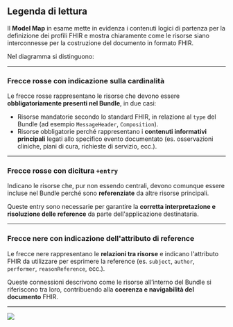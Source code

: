 ## Legenda di lettura

Il **Model Map** in esame mette in evidenza i contenuti logici di partenza per la definizione dei profili FHIR e mostra chiaramente come le risorse siano interconnesse per la costruzione del documento in formato FHIR.

Nel diagramma si distinguono:

---

### Frecce rosse con indicazione sulla cardinalità

Le frecce rosse rappresentano le risorse che devono essere **obbligatoriamente presenti nel Bundle**, in due casi:

- Risorse mandatorie secondo lo standard FHIR, in relazione al `type` del Bundle (ad esempio `MessageHeader`, `Composition`).
- Risorse obbligatorie perché rappresentano i **contenuti informativi principali** legati allo specifico evento documentato (es. osservazioni cliniche, piani di cura, richieste di servizio, ecc.).

---

### Frecce rosse con dicitura `+entry`

Indicano le risorse che, pur non essendo centrali, devono comunque essere incluse nel Bundle perché sono **referenziate** da altre risorse principali.

Queste entry sono necessarie per garantire la **corretta interpretazione e risoluzione delle reference** da parte dell'applicazione destinataria.

---

### Frecce nere con indicazione dell'attributo di reference

Le frecce nere rappresentano le **relazioni tra risorse** e indicano l'attributo FHIR da utilizzare per esprimere la reference (es. `subject`, `author`, `performer`, `reasonReference`, ecc.).

Queste connessioni descrivono come le risorse all’interno del Bundle si riferiscono tra loro, contribuendo alla **coerenza e navigabilità del documento** FHIR.

---

![](Piano_Di_Telemonitoraggio_Diagram_v2.png)